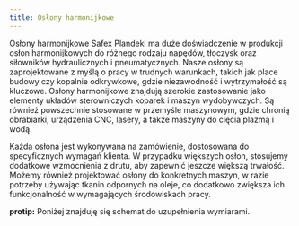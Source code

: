 ```yaml
---
title: Osłony harmonijkowe
---
```


Osłony harmonijkowe
Safex Plandeki ma duże doświadczenie w  produkcji osłon harmonijkowych do różnego rodzaju napędów, tłoczysk oraz siłowników hydraulicznych i pneumatycznych.
 Nasze osłony są zaprojektowane z myślą o pracy w trudnych warunkach, takich jak place budowy czy kopalnie odkrywkowe, gdzie niezawodność i wytrzymałość są kluczowe. 
Osłony harmonijkowe znajdują szerokie zastosowanie jako elementy układów sterowniczych koparek i maszyn wydobywczych.
 Są również powszechnie stosowane w przemyśle maszynowym, gdzie chronią obrabiarki, urządzenia CNC, lasery, a także maszyny do cięcia plazmą i wodą.

Każda osłona jest wykonywana na zamówienie, dostosowana do specyficznych wymagań klienta. W przypadku większych osłon, stosujemy dodatkowe wzmocnienia z drutu, aby zapewnić jeszcze większą trwałość. 
Możemy również projektować osłony do konkretnych maszyn, w razie potrzeby używając tkanin odpornych na oleje, co dodatkowo zwiększa ich funkcjonalność w wymagających środowiskach pracy.

**protip:** Poniżej znajduję się schemat do uzupełnienia wymiarami. 